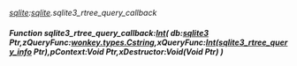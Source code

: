 _[sqlite](../../modules/sqlite/sqlite-module.md):[sqlite](../../modules/sqlite/sqlite-module.md).sqlite3\_rtree\_query\_callback_
##### Function sqlite3\_rtree\_query\_callback:[Int](../../modules/wonkey/wonkey-types-int.md)( db:[sqlite3](../../modules/sqlite/sqlite-sqlite3.md) Ptr,zQueryFunc:[wonkey.types.Cstring](../../modules/wonkey/wonkey-types-cstring.md),xQueryFunc:[Int](../../modules/wonkey/wonkey-types-int.md)([sqlite3_rtree_query_info](../../modules/sqlite/sqlite-sqlite3_rtree_query_info.md) Ptr),pContext:Void Ptr,xDestructor:Void(Void Ptr) )
